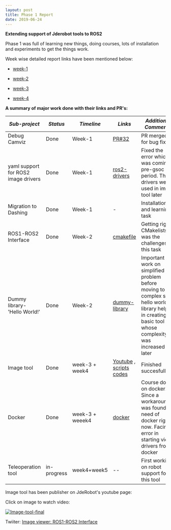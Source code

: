 ```yaml
---
layout: post
title: Phase 1 Report 
date: 2019-06-24 
---
```


**Extending support of Jderobot tools to ROS2**

Phase 1 was full of learning new things, doing courses, lots of installation and experiments to get the things work.

Week wise detailed report links have been mentioned below:

* [week-1](https://theroboticsclub.github.io/colab-gsoc2019-Pankhuri_Vanjani/2019-06-03-week1/)

* [week-2](https://theroboticsclub.github.io/colab-gsoc2019-Pankhuri_Vanjani/2019-06-10-week2/)

* [week-3](https://theroboticsclub.github.io/colab-gsoc2019-Pankhuri_Vanjani/2019-06-13-week3/)

* [week-4](https://theroboticsclub.github.io/colab-gsoc2019-Pankhuri_Vanjani/2019-06-22-week4/)

**A summary of major work done with their links and PR's:**

| *Sub-project* |  *Status*     |  *Timeline* | *Links*  | *Additional Comments* |
| ------------- | ------------- | ----------- | ---------| --------------------- |      
| Debug Camviz      | Done | Week-1      |   [PR#32](https://github.com/JdeRobot/viz/pull/32)       |  PR merged for bug fixing        |                       |
| yaml support for ROS2 image drivers      | Done     |  Week-1       | [ros2-drivers](https://github.com/TheRoboticsClub/colab-gsoc2019-Pankhuri_Vanjani/tree/master/ros2-drivers)         | Fixed the error which was coming pre-gsoc period. These drivers were used in image tool later    |                    
| Migration to Dashing | Done      | Week-1          |    -      |   Installation and learning task                   |
| ROS1-ROS2 Interface | Done      |  Week-2         |  [cmakefile](https://github.com/TheRoboticsClub/colab-gsoc2019-Pankhuri_Vanjani/blob/master/dummyexample/CMakeLists.txt)        |    Getting right CMakelists.txt was the challenges of this task                 |
| Dummy library- 'Hello World!' | Done      |  Week-2         |    [dummy-library](https://github.com/TheRoboticsClub/colab-gsoc2019-Pankhuri_Vanjani/tree/master/dummyexample)      | Important to work on simplified problem before moving to complex so hello world! library helped in creating a basic tool whose complexity was increased later            |
| Image tool | Done      |   week-3  + week4      | [Youtube](https://www.youtube.com/watch?v=E6v-G0QFUSg&feature=youtu.be) , [scripts](https://github.com/TheRoboticsClub/colab-gsoc2019-Pankhuri_Vanjani/tree/master/image-tool-scripts) [codes](https://github.com/TheRoboticsClub/colab-gsoc2019-Pankhuri_Vanjani/tree/master/camera-interface) |  Finished succesfully                    |
| Docker | Done      |  week-3 + weeek4         | [docker](https://github.com/TheRoboticsClub/colab-gsoc2019-Pankhuri_Vanjani/tree/master/Dockerfiles)         |  Course done on docker. Since a workaround was found no need of docker right now. Facing error in starting video drivers from docker    |
| Teleoperation tool | in-progress      |  week4+week5       |    --     |  First working on robot support for this tool                                   |
Image tool has been publisher on JdeRobot's youtube page:

Click on image to watch video:

[![Image-tool-final](http://img.youtube.com/vi/AtTax0uvMXA/0.jpg)](http://www.youtube.com/watch?v=AtTax0uvMXA "Simplified image-tool-final")

Twiiter: [Image viewer: ROS1-ROS2 Interface ](https://twitter.com/JdeRobot/status/1143916785126670336)
